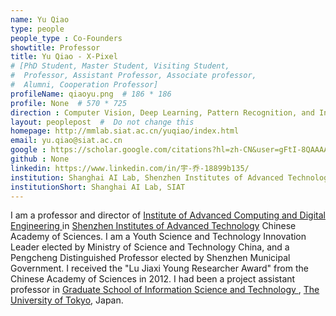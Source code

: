 ```yaml
---
name: Yu Qiao
type: people
people_type : Co-Founders
showtitle: Professor
title: Yu Qiao - X-Pixel
# [PhD Student, Master Student, Visiting Student,
#  Professor, Assistant Professor, Associate professor,
#  Alumni, Cooperation Professor]
profileName: qiaoyu.png  # 186 * 186
profile: None  # 570 * 725
direction : Computer Vision, Deep Learning, Pattern Recognition, and Intelligent Robotics
layout: peoplepost  #  Do not change this
homepage: http://mmlab.siat.ac.cn/yuqiao/index.html
email: yu.qiao@siat.ac.cn
google : https://scholar.google.com/citations?hl=zh-CN&user=gFtI-8QAAAAJ
github : None
linkedin: https://www.linkedin.com/in/宇-乔-18899b135/
institution: Shanghai AI Lab, Shenzhen Institutes of Advanced Technology (SIAT), Chinese Academy of Sciences (CAS)
institutionShort: Shanghai AI Lab, SIAT
---
```


I am a professor and director of [Institute of Advanced Computing and Digital Engineering ](http://szs.siat.ac.cn/)in [Shenzhen Institutes of Advanced Technology](http://www.siat.ac.cn/) Chinese Academy of Sciences. I am a Youth Science and Technology Innovation Leader elected by Ministry of Science and Technology China, and a Pengcheng Distinguished Professor elected by Shenzhen Municipal Government. I received the "Lu Jiaxi Young Researcher Award" from the Chinese Academy of Sciences in 2012. I had been a project assistant professor in [Graduate School of Information Science and Technology ](http://www.i.u-tokyo.ac.jp/), [The University of Tokyo](http://www.u-tokyo.ac.jp/index_e.html), Japan.

